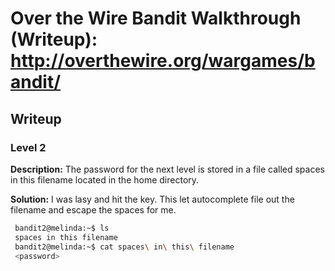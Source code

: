 # Over the Wire Bandit Walkthrough (Writeup): http://overthewire.org/wargames/bandit/

## Writeup
  
### Level 2
**Description:**
The password for the next level is stored in a file called spaces in this filename located in the home directory.

**Solution:**
I was lasy and hit the <tab> key. This let autocomplete file out the filename and escape the spaces for me.

```bash
 bandit2@melinda:~$ ls
 spaces in this filename
 bandit2@melinda:~$ cat spaces\ in\ this\ filename 
 <password>
```
